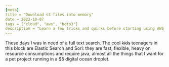 ```yaml
---
[meta]
title = "Download s3 files into memory"
date = 2022-10-07
tags = ["cloud", "aws", "boto3"]
description = "Learn a few tricks and quirks before starting using AWS Batch to offload your long-running tasks."
---
```


These days I was in need of a full text search. The cool <strike>kids</strike> teenagers in this 
block are Elastic Search and Sorl: they are fast, flexible, heavy on resource consumptions and
require java, almost all the things that I want for a pet project running in a $5 digital 
ocean droplet.
